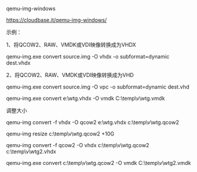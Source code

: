 qemu-img-windows

https://cloudbase.it/qemu-img-windows/







示例：

1、将QCOW2、RAW、VMDK或VDI映像转换成为VHDX

qemu-img.exe convert source.img -O vhdx -o subformat=dynamic dest.vhdx

2、将QCOW2、RAW、VMDK或VDI映像转换成为VHD

qemu-img.exe convert source.img -O vpc -o subformat=dynamic dest.vhd



qemu-img.exe convert e:\wtg.vhdx -O vmdk C:\temp\v\wtg.vmdk







调整大小

qemu-img convert -f vhdx -O qcow2 e:\wtg.vhdx c:\temp\v\wtg.qcow2

qemu-img resize c:\temp\v\wtg.qcow2 +10G

qemu-img convert -f qcow2 -O vhdx c:\temp\v\wtg.qcow2 c:\temp\v\wtg2.vhdx



qemu-img.exe convert c:\temp\v\wtg.qcow2 -O vmdk C:\temp\v\wtg2.vmdk